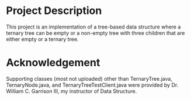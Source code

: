 # Project Description
This project is an implementation of a tree-based data structure where a ternary tree can be empty or a non-empty tree with three children that are either empty or a ternary tree.
# Acknowledgement
Supporting classes (most not uploaded) other than TernaryTree.java, TernaryNode.java, and TernaryTreeTestClient.java were provided by Dr. William C. Garrison III, my instructor of Data Structure.
